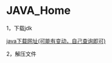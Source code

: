 # JAVA_Home
1，下载jdk 

[java下载网址(可能有变动，自己查询即可)](https://www.oracle.com/java/technologies/javase-downloads.html)

2，解压文件

